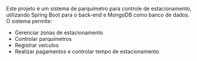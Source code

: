 Este projeto é um sistema de parquímetro para controle de estacionamento, utilizando Spring Boot para o back-end e MongoDB como banco de dados. O sistema permite:

- Gerenciar zonas de estacionamento
- Controlar parquímetros
- Registrar veículos
- Realizar pagamentos e controlar tempo de estacionamento

